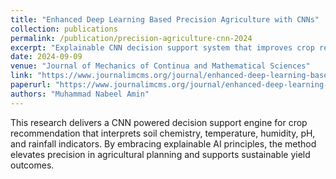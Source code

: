 ```yaml
---
title: "Enhanced Deep Learning Based Precision Agriculture with CNNs"
collection: publications
permalink: /publication/precision-agriculture-cnn-2024
excerpt: "Explainable CNN decision support system that improves crop recommendation accuracy using soil and environmental sensing data."
date: 2024-09-09
venue: "Journal of Mechanics of Continua and Mathematical Sciences"
link: "https://www.journalimcms.org/journal/enhanced-deep-learning-based-precision-agriculture-a-decision-support-system-for-enhancing-crop-recommendation-accuracy-using-convolutional-neural-networks-cnn/"
paperurl: "https://www.journalimcms.org/journal/enhanced-deep-learning-based-precision-agriculture-a-decision-support-system-for-enhancing-crop-recommendation-accuracy-using-convolutional-neural-networks-cnn/"
authors: "Muhammad Nabeel Amin"
---
```


This research delivers a CNN powered decision support engine for crop recommendation that interprets soil chemistry, temperature, humidity, pH, and rainfall indicators. By embracing explainable AI principles, the method elevates precision in agricultural planning and supports sustainable yield outcomes.
